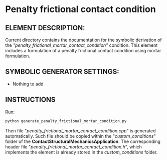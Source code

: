# Penalty frictional contact condition

## ELEMENT DESCRIPTION:
Current directory contains the documentation for the symbolic derivation of the _"penalty_frictional_mortar_contact_condition"_ condition. This element includes a formulation of a penalty frictional contact condition using mortar formulation.

## SYMBOLIC GENERATOR SETTINGS:
* Nothing to add

## INSTRUCTIONS
Run:
~~~py
python generate_penalty_frictional_mortar_condition.py
~~~
Then  file "_penalty_frictional_mortar_contact_condition.cpp_" is generated automatically. Such file should be copied within the "_custom_conditions_" folder of the
**ContactStructuralMechanicsApplication**. The corresponding header file "_penalty_frictional_mortar_contact_condition.h_", which implements the element is already stored in the _custom_conditions_ folder.
